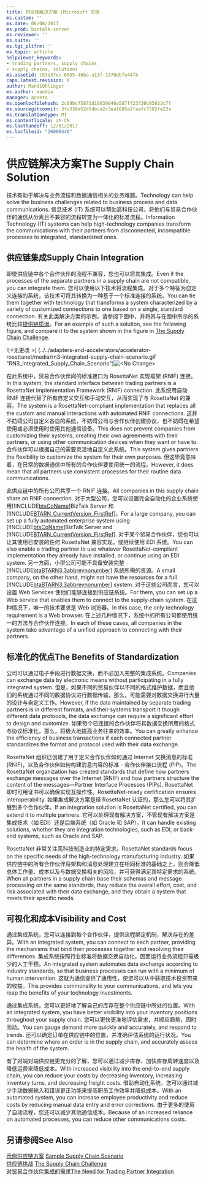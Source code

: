 ```yaml
---
title: 供应链解决方案 |Microsoft 文档
ms.custom: ''
ms.date: 06/08/2017
ms.prod: biztalk-server
ms.reviewer: ''
ms.suite: ''
ms.tgt_pltfrm: ''
ms.topic: article
helpviewer_keywords:
- trading partners, supply chains
- supply chains, solutions
ms.assetid: c53e37ec-6055-46ba-a13f-1370dbfe44fb
caps.latest.revision: 6
author: MandiOhlinger
ms.author: mandia
manager: anneta
ms.openlocfilehash: 2c89bc75871d19939846a587ff23730c05022c7f
ms.sourcegitcommit: 3fc338e52d5dbca2c3ea1685a2faafc7582fe23a
ms.translationtype: MT
ms.contentlocale: zh-CN
ms.lasthandoff: 12/01/2017
ms.locfileid: "26006446"
---
```

# <a name="the-supply-chain-solution"></a><span data-ttu-id="d06ff-102">供应链解决方案</span><span class="sxs-lookup"><span data-stu-id="d06ff-102">The Supply Chain Solution</span></span>
<span data-ttu-id="d06ff-103">技术有助于解决与业务流程和数据通信相关的业务难题。</span><span class="sxs-lookup"><span data-stu-id="d06ff-103">Technology can help solve the business challenges related to business process and data communications.</span></span> <span data-ttu-id="d06ff-104">信息技术 (IT) 系统可以帮助高科技公司，将他们与贸易合作伙伴的通信从分离且不兼容的流程转变为一体化的标准流程。</span><span class="sxs-lookup"><span data-stu-id="d06ff-104">Information Technology (IT) systems can help high-technology companies transform the communications with their partners from disconnected, incompatible processes to integrated, standardized ones.</span></span>  
  
## <a name="supply-chain-integration"></a><span data-ttu-id="d06ff-105">供应链集成</span><span class="sxs-lookup"><span data-stu-id="d06ff-105">Supply Chain Integration</span></span>  
 <span data-ttu-id="d06ff-106">即使供应链中各个合作伙伴的流程不兼容，您也可以将其集成。</span><span class="sxs-lookup"><span data-stu-id="d06ff-106">Even if the processes of the separate partners in a supply chain are not compatible, you can integrate them.</span></span> <span data-ttu-id="d06ff-107">您可以使用以下技术将流程集成。对于多个特征为自定义连接的系统，该技术可将其转换为一种基于一个标准连接的系统。</span><span class="sxs-lookup"><span data-stu-id="d06ff-107">You can tie them together with technology that transforms a system characterized by a variety of customized connections to one based on a single, standard connection.</span></span> <span data-ttu-id="d06ff-108">有关此类解决方案的示例，请参阅下图中，并将其与在图中所示的系统比较[提供链质询](../../adapters-and-accelerators/accelerator-rosettanet/the-supply-chain-challenge.md)。</span><span class="sxs-lookup"><span data-stu-id="d06ff-108">For an example of such a solution, see the following figure, and compare it to the system shown in the figure in [The Supply Chain Challenge](../../adapters-and-accelerators/accelerator-rosettanet/the-supply-chain-challenge.md).</span></span>  
  
 <span data-ttu-id="d06ff-109">![&#60;无更改 &#62;] (../../adapters-and-accelerators/accelerator-rosettanet/media/rn3-integrated-supply-chain-scenario.gif "RN3_Integrated_Supply_Chain_Scenario")</span><span class="sxs-lookup"><span data-stu-id="d06ff-109">![&#60;No Change&#62;](../../adapters-and-accelerators/accelerator-rosettanet/media/rn3-integrated-supply-chain-scenario.gif "RN3_Integrated_Supply_Chain_Scenario")</span></span>  
  
 <span data-ttu-id="d06ff-110">在此系统中，贸易合作伙伴间的标准接口为 RosettaNet 实现框架 (RNIF) 连接。</span><span class="sxs-lookup"><span data-stu-id="d06ff-110">In this system, the standard interface between trading partners is a RosettaNet Implementation Framework (RNIF) connection.</span></span> <span data-ttu-id="d06ff-111">此系统用自动 RNIF 连接代替了所有自定义交互和手动交互，从而实现了与 RosettaNet 的兼容。</span><span class="sxs-lookup"><span data-stu-id="d06ff-111">The system is a RosettaNet-compliant implementation that replaces all the custom and manual interactions with automated RNIF connections.</span></span> <span data-ttu-id="d06ff-112">这并不妨碍公司自定义各自的系统，不妨碍公司与合作伙伴创建协议，也不妨碍在希望使用或必须使用时使用其他通信设备。</span><span class="sxs-lookup"><span data-stu-id="d06ff-112">This does not prevent companies from customizing their systems, creating their own agreements with their partners, or using other communication devices when they want or have to.</span></span> <span data-ttu-id="d06ff-113">合作伙伴可以根据自己的需要灵活地自定义此系统。</span><span class="sxs-lookup"><span data-stu-id="d06ff-113">This system gives partners the flexibility to customize the system for their own purposes.</span></span> <span data-ttu-id="d06ff-114">但这毕竟意味着，在日常的数据通信中所有的合作伙伴要使用统一的流程。</span><span class="sxs-lookup"><span data-stu-id="d06ff-114">However, it does mean that all partners use consistent processes for their routine data communications.</span></span>  
  
 <span data-ttu-id="d06ff-115">此供应链中的所有公司共享一个 RNIF 连接。</span><span class="sxs-lookup"><span data-stu-id="d06ff-115">All companies in this supply chain share an RNIF connection.</span></span> <span data-ttu-id="d06ff-116">对于大型公司，您可以设置完全自动化的企业系统使用[!INCLUDE[btsCoName](../../includes/btsconame-md.md)]BizTalk Server 和[!INCLUDE[BTARN_CurrentVersion_FirstRef](../../includes/btarn-currentversion-firstref-md.md)]。</span><span class="sxs-lookup"><span data-stu-id="d06ff-116">For a large company, you can set up a fully automated enterprise system using [!INCLUDE[btsCoName](../../includes/btsconame-md.md)]BizTalk Server and [!INCLUDE[BTARN_CurrentVersion_FirstRef](../../includes/btarn-currentversion-firstref-md.md)].</span></span> <span data-ttu-id="d06ff-117">对于某个贸易合作伙伴，您也可以让其使用已安装的任何 RosettaNet 兼容实现，或继续使用 EDI 系统。</span><span class="sxs-lookup"><span data-stu-id="d06ff-117">You can also enable a trading partner to use whatever RosettaNet-compliant implementation they already have installed, or continue using an EDI system.</span></span> <span data-ttu-id="d06ff-118">另一方面，小型公司可能不具备安装完整 [!INCLUDE[btaBTARN3.3abbrevnonumber](../../includes/btabtarn3-3abbrevnonumber-md.md)] 系统所需的资源。</span><span class="sxs-lookup"><span data-stu-id="d06ff-118">A small company, on the other hand, might not have the resources for a full [!INCLUDE[btaBTARN3.3abbrevnonumber](../../includes/btabtarn3-3abbrevnonumber-md.md)] system.</span></span> <span data-ttu-id="d06ff-119">对于这些公司而言，您可以设置 Web Services 使他们能够连接到供应链系统。</span><span class="sxs-lookup"><span data-stu-id="d06ff-119">For them, you can set up a Web service that enables them to connect to the supply-chain system.</span></span> <span data-ttu-id="d06ff-120">在这种情况下，唯一的技术要求是 Web 浏览器。</span><span class="sxs-lookup"><span data-stu-id="d06ff-120">In this case, the only technology requirement is a Web browser.</span></span> <span data-ttu-id="d06ff-121">在上述几种情况下，系统中的所有公司都使用统一的方法与合作伙伴连接。</span><span class="sxs-lookup"><span data-stu-id="d06ff-121">In each of these cases, all companies in the system take advantage of a unified approach to connecting with their partners.</span></span>  
  
## <a name="the-benefits-of-standardization"></a><span data-ttu-id="d06ff-122">标准化的优点</span><span class="sxs-lookup"><span data-stu-id="d06ff-122">The Benefits of Standardization</span></span>  
 <span data-ttu-id="d06ff-123">公司可以通过电子手段进行数据交换，而不必加入完整的集成系统。</span><span class="sxs-lookup"><span data-stu-id="d06ff-123">Companies can exchange data by electronic means without participating in a fully integrated system.</span></span> <span data-ttu-id="d06ff-124">但是，如果不同的贸易伙伴以不同的格式维护数据，而且他们的系统通过不同的数据协议进行数据传输，那么，可能需要对数据交换进行大量的设计与自定义工作。</span><span class="sxs-lookup"><span data-stu-id="d06ff-124">However, if the data maintained by separate trading partners is in different formats, and their systems transport it though different data protocols, the data exchange can require a significant effort to design and customize.</span></span> <span data-ttu-id="d06ff-125">如果每个已连接的合作伙伴将其数据交换所用的格式与协议标准化，那么，将极大地提高业务往来的效率。</span><span class="sxs-lookup"><span data-stu-id="d06ff-125">You can greatly enhance the efficiency of business transactions if each connected partner standardizes the format and protocol used with their data exchange.</span></span>  
  
 <span data-ttu-id="d06ff-126">RosettaNet 组织已创建了用于定义合作伙伴如何通过 Internet 交换消息的标准 (RNIF)，以及合作伙伴如何构建消息内容的标准 - 合作伙伴接口流程 (PIP)。</span><span class="sxs-lookup"><span data-stu-id="d06ff-126">The RosettaNet organization has created standards that define how partners exchange messages over the Internet (RNIF) and how partners structure the content of the messages—Partner Interface Processes (PIPs).</span></span> <span data-ttu-id="d06ff-127">RosettaNet 即时可用证书可以确保实现互操作性。</span><span class="sxs-lookup"><span data-stu-id="d06ff-127">RosettaNet-ready certification ensures interoperability.</span></span> <span data-ttu-id="d06ff-128">如果集成解决方案是经 RosettaNet 认证的，那么您可以将其扩展到多个合作伙伴。</span><span class="sxs-lookup"><span data-stu-id="d06ff-128">If an integration solution is RosettaNet certified, you can extend it to multiple partners.</span></span> <span data-ttu-id="d06ff-129">它可以处理现有解决方案，不管现有解决方案是集成技术（如 EDI）还是后端系统（如 Oracle 和 SAP）。</span><span class="sxs-lookup"><span data-stu-id="d06ff-129">It can handle existing solutions, whether they are integration technologies, such as EDI, or back-end systems, such as Oracle and SAP.</span></span>  
  
 <span data-ttu-id="d06ff-130">RosettaNet 非常关注高科技制造业的特定需求。</span><span class="sxs-lookup"><span data-stu-id="d06ff-130">RosettaNet standards focus on the specific needs of the high-technology manufacturing industry.</span></span> <span data-ttu-id="d06ff-131">如果供应链中的所有合作伙伴将架构和消息处理建立在相同标准的基础之上，则会降低总体工作量、成本以及与数据交换相关的风险，并可获得满足其特定需求的系统。</span><span class="sxs-lookup"><span data-stu-id="d06ff-131">When all partners in a supply chain base their schemas and message processing on the same standards, they reduce the overall effort, cost, and risk associated with their data exchange, and they obtain a system that meets their specific needs.</span></span>  
  
## <a name="visibility-and-cost"></a><span data-ttu-id="d06ff-132">可视化和成本</span><span class="sxs-lookup"><span data-stu-id="d06ff-132">Visibility and Cost</span></span>  
 <span data-ttu-id="d06ff-133">通过集成系统，您可以连接到每个合作伙伴，提供流程绑定机制，解决存在的差异。</span><span class="sxs-lookup"><span data-stu-id="d06ff-133">With an integrated system, you can connect to each partner, providing the mechanisms that bind their processes together and resolving their differences.</span></span> <span data-ttu-id="d06ff-134">集成系统按照行业标准将数据交换自动化，因而运行业务流程只需极少的人工干预。</span><span class="sxs-lookup"><span data-stu-id="d06ff-134">An integrated system automates data exchange according to industry standards, so that business processes can run with a minimum of human intervention.</span></span> <span data-ttu-id="d06ff-135">这就为通信提供了通用性，使您可以从中获取技术投资带来的收益。</span><span class="sxs-lookup"><span data-stu-id="d06ff-135">This provides commonality to your communications, and lets you reap the benefits of your technology investments.</span></span>  
  
 <span data-ttu-id="d06ff-136">通过集成系统，您可以更好地了解自己的库存在整个供应链中所处的位置。</span><span class="sxs-lookup"><span data-stu-id="d06ff-136">With an integrated system, you have better visibility into your inventory positions throughout your supply chain.</span></span> <span data-ttu-id="d06ff-137">您可以更快更准地评估需求，并顺应趋势，因时而动。</span><span class="sxs-lookup"><span data-stu-id="d06ff-137">You can gauge demand more quickly and accurately, and respond to trends.</span></span> <span data-ttu-id="d06ff-138">还可以确定订单在供应链中的位置，并准确评估系统的运行状况。</span><span class="sxs-lookup"><span data-stu-id="d06ff-138">You can determine where an order is in the supply chain, and accurately assess the health of the system.</span></span>  
  
 <span data-ttu-id="d06ff-139">有了对端对端供应链更充分的了解，您可以通过减少库存、加快库存周转速度以及降低运费来降低成本。</span><span class="sxs-lookup"><span data-stu-id="d06ff-139">With increased visibility into the end-to-end supply chain, you can reduce your costs by decreasing inventory, increasing inventory turns, and decreasing freight costs.</span></span> <span data-ttu-id="d06ff-140">借助自动化系统，您可以通过减少手动数据输入和错误更正功能来提高职员工作效率并降低成本。</span><span class="sxs-lookup"><span data-stu-id="d06ff-140">With an automated system, you can increase employee productivity and reduce costs by reducing manual data entry and error corrections.</span></span> <span data-ttu-id="d06ff-141">由于更多的使用了自动流程，您还可以减少其他通信成本。</span><span class="sxs-lookup"><span data-stu-id="d06ff-141">Because of an increased reliance on automated processes, you can reduce other communications costs.</span></span>  
  
## <a name="see-also"></a><span data-ttu-id="d06ff-142">另请参阅</span><span class="sxs-lookup"><span data-stu-id="d06ff-142">See Also</span></span>  
 <span data-ttu-id="d06ff-143">[示例供应链方案](../../adapters-and-accelerators/accelerator-rosettanet/sample-supply-chain-scenario.md) </span><span class="sxs-lookup"><span data-stu-id="d06ff-143">[Sample Supply Chain Scenario](../../adapters-and-accelerators/accelerator-rosettanet/sample-supply-chain-scenario.md) </span></span>  
 <span data-ttu-id="d06ff-144">[供应链挑战](../../adapters-and-accelerators/accelerator-rosettanet/the-supply-chain-challenge.md) </span><span class="sxs-lookup"><span data-stu-id="d06ff-144">[The Supply Chain Challenge](../../adapters-and-accelerators/accelerator-rosettanet/the-supply-chain-challenge.md) </span></span>  
 [<span data-ttu-id="d06ff-145">对贸易合作伙伴集成的需求</span><span class="sxs-lookup"><span data-stu-id="d06ff-145">The Need for Trading Partner Integration</span></span>](../../adapters-and-accelerators/accelerator-rosettanet/the-need-for-trading-partner-integration.md)